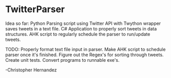# TwitterParser

Idea so far:
Python Parsing script using Twitter API with Twython wrapper saves tweets in a text file.
C# Application to properly sort tweets in data structures.
AHK script to regularly schedule the parser to run/update tweets.

TODO:
Properly format text file input in parser.
Make AHK script to schedule parser once it's finished.
Figure out the Regex's for sorting through tweets.
Create unit tests.
Convert programs to runnable exe's.

-Christopher Hernandez